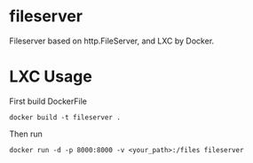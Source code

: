 # fileserver
Fileserver based on http.FileServer, and LXC by Docker.

# LXC Usage
First build DockerFile
```shell
docker build -t fileserver .
```
Then run
```shell
docker run -d -p 8000:8000 -v <your_path>:/files fileserver
```
